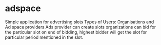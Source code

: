 # adspace
Simple application for advertising slots
Types of Users: Organisations and Ad space providers
Ads provider can create slots
organizations can bid for the particular slot
on end of bidding, highest bidder will get the slot for particular period mentioned in the slot.
